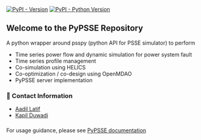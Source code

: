 [![PyPI - Version](https://img.shields.io/pypi/v/powersystem-data-models.svg)](https://pypi.org/project/NREL-pypsse)
[![PyPI - Python Version](https://img.shields.io/pypi/pyversions/powersystem-data-models.svg)](https://pypi.org/project/NREL-pypsse)


 
 ## Welcome to the PyPSSE Repository

A python wrapper around psspy (python API for PSSE simulator) to perform
- Time series power flow and dynamic simulation for power system fault
- Time series profile management
- Co-simulation using HELICS
- Co-optimization / co-design using OpenMDAO
- PyPSSE server implementation

### :email: Contact Information
- [Aadil Latif](mailto:aadil.latif@nrel.gov)
- [Kapil Duwadi](mailto:kapil.duwadi@nrel.gov)

###

For usage guidance, please see [PyPSSE documentation](https://NREL.github.io/PyPSSE/)
